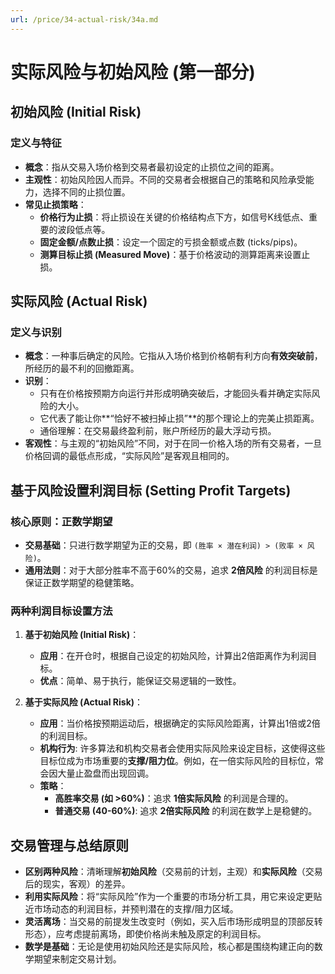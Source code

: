```yaml
---
url: /price/34-actual-risk/34a.md
---
```

# 实际风险与初始风险 (第一部分)

## 初始风险 (Initial Risk)

### 定义与特征

* **概念**：指从交易入场价格到交易者最初设定的止损位之间的距离。
* **主观性**：初始风险因人而异。不同的交易者会根据自己的策略和风险承受能力，选择不同的止损位置。
* **常见止损策略**：
  * **价格行为止损**：将止损设在关键的价格结构点下方，如信号K线低点、重要的波段低点等。
  * **固定金额/点数止损**：设定一个固定的亏损金额或点数 (ticks/pips)。
  * **测算目标止损 (Measured Move)**：基于价格波动的测算距离来设置止损。

## 实际风险 (Actual Risk)

### 定义与识别

* **概念**：一种事后确定的风险。它指从入场价格到价格朝有利方向**有效突破前**，所经历的最不利的回撤距离。
* **识别**：
  * 只有在价格按预期方向运行并形成明确突破后，才能回头看并确定实际风险的大小。
  * 它代表了能让你\*\*“恰好不被扫掉止损”\*\*的那个理论上的完美止损距离。
  * 通俗理解：在交易最终盈利前，账户所经历的最大浮动亏损。
* **客观性**：与主观的“初始风险”不同，对于在同一价格入场的所有交易者，一旦价格回调的最低点形成，“实际风险”是客观且相同的。

## 基于风险设置利润目标 (Setting Profit Targets)

### 核心原则：正数学期望

* **交易基础**：只进行数学期望为正的交易，即 `(胜率 × 潜在利润) > (败率 × 风险)`。
* **通用法则**：对于大部分胜率不高于60%的交易，追求 **2倍风险** 的利润目标是保证正数学期望的稳健策略。

### 两种利润目标设置方法

1. **基于初始风险 (Initial Risk)**：
   * **应用**：在开仓时，根据自己设定的初始风险，计算出2倍距离作为利润目标。
   * **优点**：简单、易于执行，能保证交易逻辑的一致性。

2. **基于实际风险 (Actual Risk)**：
   * **应用**：当价格按预期运动后，根据确定的实际风险距离，计算出1倍或2倍的利润目标。
   * **机构行为**: 许多算法和机构交易者会使用实际风险来设定目标，这使得这些目标位成为市场重要的**支撑/阻力位**。例如，在一倍实际风险的目标位，常会因大量止盈盘而出现回调。
   * **策略**：
     * **高胜率交易 (如 >60%)**：追求 **1倍实际风险** 的利润是合理的。
     * **普通交易 (40-60%)**: 追求 **2倍实际风险** 的利润在数学上是稳健的。

## 交易管理与总结原则

* **区别两种风险**：清晰理解**初始风险**（交易前的计划，主观）和**实际风险**（交易后的现实，客观）的差异。
* **利用实际风险**：将“实际风险”作为一个重要的市场分析工具，用它来设定更贴近市场动态的利润目标，并预判潜在的支撑/阻力区域。
* **灵活离场**：当交易的前提发生改变时（例如，买入后市场形成明显的顶部反转形态），应考虑提前离场，即使价格尚未触及原定的利润目标。
* **数学是基础**：无论是使用初始风险还是实际风险，核心都是围绕构建正向的数学期望来制定交易计划。
